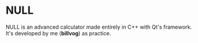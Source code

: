 # NULL
NULL is an advanced calculator made entirely in C++ with Qt's framework. It's developed by me (<strong>billvog</strong>) as practice.

